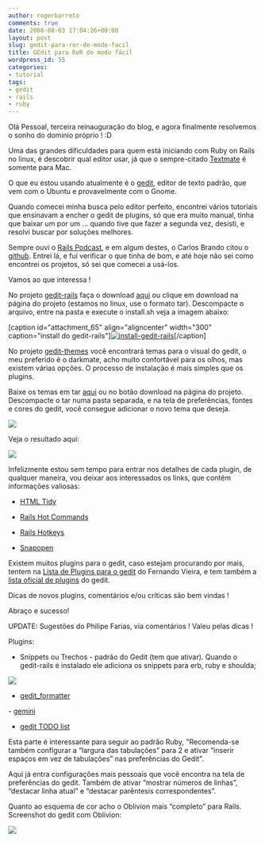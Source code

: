 ```yaml
---
author: rogerbarreto
comments: true
date: 2008-08-03 17:04:26+00:00
layout: post
slug: gedit-para-ror-de-modo-facil
title: GEdit para RoR de modo fácil
wordpress_id: 55
categories:
- tutorial
tags:
- gedit
- rails
- ruby
---
```


Olá Pessoal, terceira reinauguração do blog, e agora finalmente resolvemos o sonho do dominio próprio ! :D

Uma das grandes dificuldades para quem está iniciando com Ruby on Rails no linux, é descobrir qual editor usar, já que o sempre-citado [Textmate](http://macromates.com/) é somente para Mac.

O que eu estou usando atualmente é o [gedit](http://www.gnome.org/projects/gedit/), editor de texto padrão, que vem com o Ubuntu e provavelmente com o Gnome.

Quando comecei minha busca pelo editor perfeito, encontrei vários tutoriais que ensinavam a encher o gedit de plugins, só que era muito manual, tinha que baixar um por um ... quando tive que fazer a segunda vez, desisti, e resolvi buscar por soluções melhores.

Sempre ouvi o [Rails Podcast](http://podcast.rubyonrails.pro.br/), e em algum destes, o Carlos Brando citou o [github](http://www.github.com/). Entrei lá, e fui verificar o que tinha de bom, e até hoje não sei como encontrei os projetos, só sei que comecei a  usá-los.

Vamos ao que interessa !

No projeto [gedit-rails](http://github.com/mig/gedit-rails/tree/master) faça o download [aqui](http://github.com/mig/gedit-rails/tarball/master) ou clique em download na página do projeto (estamos no linux, use o formato tar). Descompacte o arquivo, entre na pasta e execute o install.sh veja a imagem abaixo:

[caption id="attachment_65" align="aligncenter" width="300" caption="install do gedit-rails"][![install-gedit-rails](http://1up4dev.org/wp-content/uploads/2008/08/install-gedit-rails-300x131.png)](http://1up4dev.org/wp-content/uploads/2008/08/install-gedit-rails.png)[/caption]

No projeto [gedit-themes](http://github.com/mig/gedit-themes/tree/master) você encontrará temas para o visual do gedit, o meu preferido é o darkmate, acho muito confortável para os olhos, mas existem várias opções. O processo de instalação é mais simples que os plugins.

Baixe os temas em tar [aqui](http://github.com/mig/gedit-themes/tarball/master) ou no botão download na página do projeto. Descompacte o tar numa pasta separada, e na tela de preferências, fontes e cores do gedit, você consegue adicionar o novo tema que deseja.

[![](http://1up4dev.org/wp-content/uploads/2008/08/add-gedit-theme2-300x181.png)](http://1up4dev.org/wp-content/uploads/2008/08/add-gedit-theme2.png)

Veja o resultado aqui:

[![](http://1up4dev.org/wp-content/uploads/2008/08/result-gedit2-300x158.png)](http://1up4dev.org/wp-content/uploads/2008/08/result-gedit2.png)

Infelizmente estou sem tempo para entrar nos detalhes de cada plugin, de qualquer maneira, vou deixar aos interessados os links, que contém informações valiosas:



	
  * [HTML Tidy](http://www.eng.tau.ac.il/~atavory/gedit-plugins/html-tidy/)

	
  * [Rails Hot Commands](http://code.google.com/p/rhc/)

	
  * [Rails Hotkeys](http://simplesideias.com.br/rails-hotkeys/)

	
  * [Snapopen](http://www.upperbound.net/snapopen/)


Existem muitos plugins para o gedit, caso estejam procurando por mais, tentem na [Lista de Plugins para o gedit](http://simplesideias.com.br/lista-de-plugins-para-o-gedit/) do Fernando Vieira, e tem também a [lista oficial de plugins](http://live.gnome.org/Gedit/Plugins) do gedit.

Dicas de novos plugins, comentários e/ou críticas são bem vindas !

Abraço e sucesso!

UPDATE: Sugestões do Philipe Farias, via comentários ! Valeu pelas dicas !

Plugins:

- Snippets ou Trechos - padrão do Gedit (tem que ativar). Quando o gedit-rails é instalado ele adiciona os snippets para erb, ruby e shoulda;

[![](http://1up4dev.org/wp-content/uploads/2008/08/gedit-snippets-249x300.png)](http://1up4dev.org/wp-content/uploads/2008/08/gedit-snippets.png)

- [gedit_formatter](http://github.com/urubatan/gedit_formatter/tree/master)

[](http://github.com/urubatan/gedit_formatter/tree/master)- [gemini](http://www.garyharan.com/index.php/2006/11/16/gemini-gedit-plugin-for-all-those-textmate-fans/)

- [gedit TODO list](http://alexandredasilva.wordpress.com/gedit-todo-list-plugin/)

Esta parte é interessante para seguir ao padrão Ruby, "Recomenda-se também configurar a “largura das tabulações” para 2 e ativar “inserir espaços em vez de tabulações” nas preferências do Gedit".

Aqui já entra configurações mais pessoais que você encontra na tela de preferências do gedit. Também de ativar “mostrar números de linhas”, “destacar linha atual” e “destacar parêntesis correspondentes”.

Quanto ao esquema de cor acho o Oblivion mais “completo” para Rails. Screenshot do gedit com Oblivion:

[![](http://1up4dev.org/wp-content/uploads/2008/08/gedit-oblivion-300x216.png)](http://1up4dev.org/wp-content/uploads/2008/08/gedit-oblivion.png)
